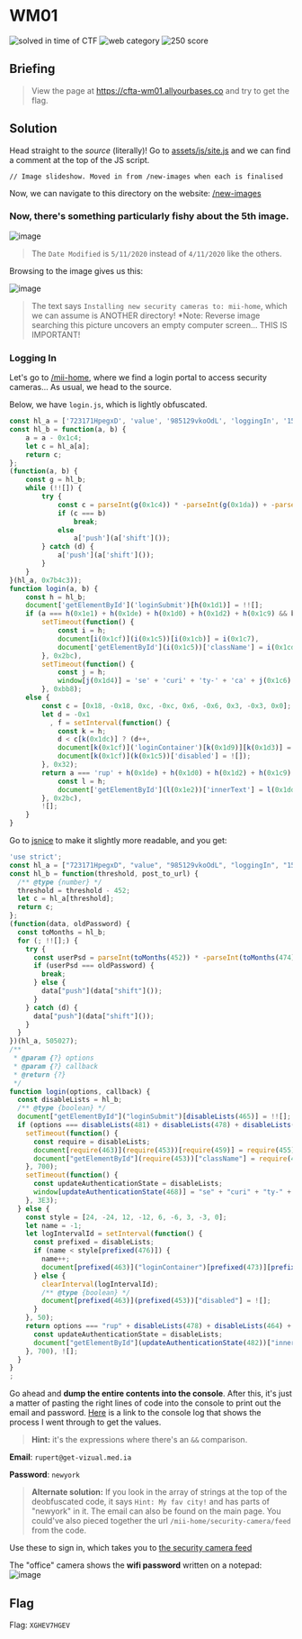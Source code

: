 # WM01
![solved in time of CTF](https://img.shields.io/badge/solved-in%20time%20of%20CTF-brightgreen.svg)
![web category](https://img.shields.io/badge/category-web-lightgrey.svg)
![250 score](https://img.shields.io/badge/category-250-blue.svg)

## Briefing
> View the page at https://cfta-wm01.allyourbases.co and try to get the flag.

## Solution
Head straight to the *source* (literally)! Go to [assets/js/site.js](https://cfta-wm01.allyourbases.co/assets/js/site.js) and we can find a comment at the top of the JS script.

`// Image slideshow. Moved in from /new-images when each is finalised`

Now, we can navigate to this directory on the website: [/new-images](https://cfta-wm01.allyourbases.co/new-images/)

### Now, there's something particularly fishy about the 5th image.
![image](https://user-images.githubusercontent.com/69332964/113920880-5a9b4f00-97b3-11eb-96e0-bdcb5a02a256.png)

> The `Date Modified` is `5/11/2020` instead of `4/11/2020` like the others. 

Browsing to the image gives us this:

![image](https://user-images.githubusercontent.com/69332964/113921128-a1894480-97b3-11eb-8d1f-c1cdaa0305d5.png)

> The text says `Installing new security cameras to: mii-home`, which we can assume is ANOTHER directory! *Note: Reverse image searching this picture uncovers an empty computer screen... THIS IS IMPORTANT!

### Logging In
Let's go to [/mii-home](https://cfta-wm01.allyourbases.co/mii-home/), where we find a login portal to access security cameras...
As usual, we head to the source.

Below, we have `login.js`, which is lightly obfuscated.

```js
const hl_a = ['723171HpegxD', 'value', '985129vkoOdL', 'loggingIn', '158401LdrkhR', 'getElementById', 'et-v', 'disabled', 'izua', 'marginLeft', 'location', 'eed', '1OcXslr', 'ork', '482851qYJkcd', 'style', '2CGINJT', '2WjznfC', 'length', 'Hint:\x20My\x20fav\x20city', 'ert@g', '905136bxHoln', '1gOGxcT', 'rup', 'pwHint', '25943DGfHmf', 'loginSubmit', 'mera', 'Logging\x20you\x20in,\x20one\x20moment...', '4294452vlvLJt', 'l.med.ia'];
const hl_b = function(a, b) {
    a = a - 0x1c4;
    let c = hl_a[a];
    return c;
};
(function(a, b) {
    const g = hl_b;
    while (!![]) {
        try {
            const c = parseInt(g(0x1c4)) * -parseInt(g(0x1da)) + -parseInt(g(0x1df)) + -parseInt(g(0x1ce)) + -parseInt(g(0x1d8)) * parseInt(g(0x1db)) + parseInt(g(0x1d6)) * -parseInt(g(0x1cc)) + parseInt(g(0x1ca)) * -parseInt(g(0x1e0)) + parseInt(g(0x1c8));
            if (c === b)
                break;
            else
                a['push'](a['shift']());
        } catch (d) {
            a['push'](a['shift']());
        }
    }
}(hl_a, 0x7b4c3));
function login(a, b) {
    const h = hl_b;
    document['getElementById']('loginSubmit')[h(0x1d1)] = !![];
    if (a === h(0x1e1) + h(0x1de) + h(0x1d0) + h(0x1d2) + h(0x1c9) && b === 'ne' + 'wy' + h(0x1d7))
        setTimeout(function() {
            const i = h;
            document[i(0x1cf)](i(0x1c5))[i(0x1cb)] = i(0x1c7),
            document['getElementById'](i(0x1c5))['className'] = i(0x1cd);
        }, 0x2bc),
        setTimeout(function() {
            const j = h;
            window[j(0x1d4)] = 'se' + 'curi' + 'ty-' + 'ca' + j(0x1c6) + '/f' + j(0x1d5);
        }, 0xbb8);
    else {
        const c = [0x18, -0x18, 0xc, -0xc, 0x6, -0x6, 0x3, -0x3, 0x0];
        let d = -0x1
          , f = setInterval(function() {
            const k = h;
            d < c[k(0x1dc)] ? (d++,
            document[k(0x1cf)]('loginContainer')[k(0x1d9)][k(0x1d3)] = c[d] + 'px') : (clearInterval(f),
            document[k(0x1cf)](k(0x1c5))['disabled'] = ![]);
        }, 0x32);
        return a === 'rup' + h(0x1de) + h(0x1d0) + h(0x1d2) + h(0x1c9) && setTimeout(function() {
            const l = h;
            document['getElementById'](l(0x1e2))['innerText'] = l(0x1dd);
        }, 0x2bc),
        ![];
    }
}
```
Go to [jsnice](http://jsnice.org/) to make it slightly more readable, and you get:

```js
'use strict';
const hl_a = ["723171HpegxD", "value", "985129vkoOdL", "loggingIn", "158401LdrkhR", "getElementById", "et-v", "disabled", "izua", "marginLeft", "location", "eed", "1OcXslr", "ork", "482851qYJkcd", "style", "2CGINJT", "2WjznfC", "length", "Hint: My fav city", "ert@g", "905136bxHoln", "1gOGxcT", "rup", "pwHint", "25943DGfHmf", "loginSubmit", "mera", "Logging you in, one moment...", "4294452vlvLJt", "l.med.ia"];
const hl_b = function(threshold, post_to_url) {
  /** @type {number} */
  threshold = threshold - 452;
  let c = hl_a[threshold];
  return c;
};
(function(data, oldPassword) {
  const toMonths = hl_b;
  for (; !![];) {
    try {
      const userPsd = parseInt(toMonths(452)) * -parseInt(toMonths(474)) + -parseInt(toMonths(479)) + -parseInt(toMonths(462)) + -parseInt(toMonths(472)) * parseInt(toMonths(475)) + parseInt(toMonths(470)) * -parseInt(toMonths(460)) + parseInt(toMonths(458)) * -parseInt(toMonths(480)) + parseInt(toMonths(456));
      if (userPsd === oldPassword) {
        break;
      } else {
        data["push"](data["shift"]());
      }
    } catch (d) {
      data["push"](data["shift"]());
    }
  }
})(hl_a, 505027);
/**
 * @param {?} options
 * @param {?} callback
 * @return {?}
 */
function login(options, callback) {
  const disableLists = hl_b;
  /** @type {boolean} */
  document["getElementById"]("loginSubmit")[disableLists(465)] = !![];
  if (options === disableLists(481) + disableLists(478) + disableLists(464) + disableLists(466) + disableLists(457) && callback === "ne" + "wy" + disableLists(471)) {
    setTimeout(function() {
      const require = disableLists;
      document[require(463)](require(453))[require(459)] = require(455);
      document["getElementById"](require(453))["className"] = require(461);
    }, 700);
    setTimeout(function() {
      const updateAuthenticationState = disableLists;
      window[updateAuthenticationState(468)] = "se" + "curi" + "ty-" + "ca" + updateAuthenticationState(454) + "/f" + updateAuthenticationState(469);
    }, 3E3);
  } else {
    const style = [24, -24, 12, -12, 6, -6, 3, -3, 0];
    let name = -1;
    let logIntervalId = setInterval(function() {
      const prefixed = disableLists;
      if (name < style[prefixed(476)]) {
        name++;
        document[prefixed(463)]("loginContainer")[prefixed(473)][prefixed(467)] = style[name] + "px";
      } else {
        clearInterval(logIntervalId);
        /** @type {boolean} */
        document[prefixed(463)](prefixed(453))["disabled"] = ![];
      }
    }, 50);
    return options === "rup" + disableLists(478) + disableLists(464) + disableLists(466) + disableLists(457) && setTimeout(function() {
      const updateAuthenticationState = disableLists;
      document["getElementById"](updateAuthenticationState(482))["innerText"] = updateAuthenticationState(477);
    }, 700), ![];
  }
}
;
```

Go ahead and **dump the entire contents into the console**. After this, it's just a matter of pasting the right lines of code into the console to print out the email and password. [Here](https://drive.google.com/file/d/1gKGNsAN882_VuTEIMp3jjknOoHwQkmVl/view?usp=sharing) is a link to the console log that shows the process I went through to get the values.
> **Hint:** it's the expressions where there's an `&&` comparison.

**Email**: `rupert@get-vizual.med.ia`

**Password**: `newyork`

> **Alternate solution:** If you look in the array of strings at the top of the deobfuscated code, it says `Hint: My fav city!` and has parts of "newyork" in it. The email can also be found on the main page. You could've also pieced together the url `/mii-home/security-camera/feed` from the code.

Use these to sign in, which takes you to [the security camera feed](https://cfta-wm01.allyourbases.co/mii-home/security-camera/feed/)

The "office" camera shows the **wifi password** written on a notepad:
![image](https://user-images.githubusercontent.com/69332964/113934421-ba015b00-97c3-11eb-92d9-59314f1f1e3a.png)

## Flag
Flag: `XGHEV7HGEV`
